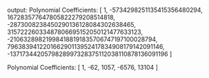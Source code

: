 output:
Polynomial Coefficients:
[ 1, -5734298251135415356480294, 167283577647805822279208514818,
  -2873008238450290136128084302638465, 31572226033487806695152050121477633123,
  -210632898219984188191835706747197100028794,
  796383941220166290113952417834908179142091146,
  -1371734420579828997328375112038110878136091196 ]

Polynomial Coefficients:
[ 1, -62, 1057, -6576, 13104 ]
